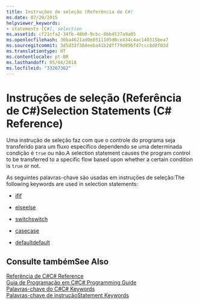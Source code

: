 ```yaml
---
title: Instruções de seleção (Referência de C#)
ms.date: 07/20/2015
helpviewer_keywords:
- statements [C#], selection
ms.assetid: cf21cfa2-34fb-48b0-9cbc-8bb4537a9a05
ms.openlocfilehash: 36ba4621ad0e8511105d8ce434c4ac140315bea7
ms.sourcegitcommit: 3d5d33f384eeba41b2dff79d096f47ccc8d8f03d
ms.translationtype: HT
ms.contentlocale: pt-BR
ms.lasthandoff: 05/04/2018
ms.locfileid: "33267362"
---
```

# <a name="selection-statements-c-reference"></a><span data-ttu-id="bfcec-102">Instruções de seleção (Referência de C#)</span><span class="sxs-lookup"><span data-stu-id="bfcec-102">Selection Statements (C# Reference)</span></span>
<span data-ttu-id="bfcec-103">Uma instrução de seleção faz com que o controle do programa seja transferido para um fluxo específico dependendo se uma determinada condição é `true` ou não.</span><span class="sxs-lookup"><span data-stu-id="bfcec-103">A selection statement causes the program control to be transferred to a specific flow based upon whether a certain condition is `true` or not.</span></span>  
  
 <span data-ttu-id="bfcec-104">As seguintes palavras-chave são usadas em instruções de seleção:</span><span class="sxs-lookup"><span data-stu-id="bfcec-104">The following keywords are used in selection statements:</span></span>  
  
-   [<span data-ttu-id="bfcec-105">if</span><span class="sxs-lookup"><span data-stu-id="bfcec-105">if</span></span>](../../../csharp/language-reference/keywords/if-else.md)  
  
-   [<span data-ttu-id="bfcec-106">else</span><span class="sxs-lookup"><span data-stu-id="bfcec-106">else</span></span>](../../../csharp/language-reference/keywords/if-else.md)  
  
-   [<span data-ttu-id="bfcec-107">switch</span><span class="sxs-lookup"><span data-stu-id="bfcec-107">switch</span></span>](../../../csharp/language-reference/keywords/switch.md)  
  
-   [<span data-ttu-id="bfcec-108">case</span><span class="sxs-lookup"><span data-stu-id="bfcec-108">case</span></span>](../../../csharp/language-reference/keywords/switch.md)  
  
-   [<span data-ttu-id="bfcec-109">default</span><span class="sxs-lookup"><span data-stu-id="bfcec-109">default</span></span>](../../../csharp/language-reference/keywords/switch.md)  

## <a name="see-also"></a><span data-ttu-id="bfcec-110">Consulte também</span><span class="sxs-lookup"><span data-stu-id="bfcec-110">See Also</span></span>  
 [<span data-ttu-id="bfcec-111">Referência de C#</span><span class="sxs-lookup"><span data-stu-id="bfcec-111">C# Reference</span></span>](../../../csharp/language-reference/index.md)  
 [<span data-ttu-id="bfcec-112">Guia de Programação em C#</span><span class="sxs-lookup"><span data-stu-id="bfcec-112">C# Programming Guide</span></span>](../../../csharp/programming-guide/index.md)  
 [<span data-ttu-id="bfcec-113">Palavras-chave do C#</span><span class="sxs-lookup"><span data-stu-id="bfcec-113">C# Keywords</span></span>](../../../csharp/language-reference/keywords/index.md)  
 [<span data-ttu-id="bfcec-114">Palavras-chave de instrução</span><span class="sxs-lookup"><span data-stu-id="bfcec-114">Statement Keywords</span></span>](../../../csharp/language-reference/keywords/statement-keywords.md)
